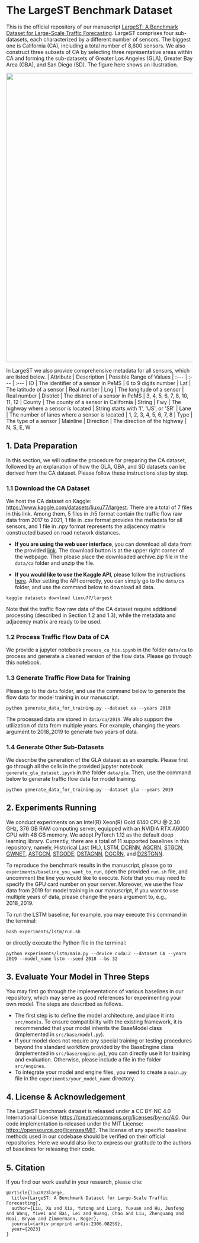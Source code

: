 # The LargeST Benchmark Dataset

This is the official repository of our manuscript [LargeST: A Benchmark Dataset for Large-Scale Traffic Forecasting](https://arxiv.org/pdf/2306.08259.pdf). LargeST comprises four sub-datasets, each characterized by a different number of sensors. The biggest one is California (CA), including a total number of 8,600 sensors. We also construct three subsets of CA by selecting three representative areas within CA and forming the sub-datasets of Greater Los Angeles (GLA), Greater Bay Area (GBA), and San Diego (SD). The figure here shows an illustration.

<img src='img/overview.png' width='780px'>

In LargeST we also provide comprehensive metadata for all sensors, which are listed below.
| Attribute |                 Description                     |  Possible Range of Values
|   :---    |                    :---                         |          :---
|    ID     |  The identifier of a sensor in PeMS             |  6 to 9 digits number
|    Lat    |  The latitude of a sensor                       |  Real number
|    Lng    |  The longitude of a sensor                      |  Real number
|  District |  The district of a sensor in PeMS               |  3, 4, 5, 6, 7, 8, 10, 11, 12
|   County  |  The county of a sensor in California           |  String
|    Fwy    |  The highway where a sensor is located          |  String starts with 'I', 'US', or 'SR'
|    Lane   |  The number of lanes where a sensor is located  |  1, 2, 3, 4, 5, 6, 7, 8
|    Type   |  The type of a sensor                           |  Mainline
| Direction |  The direction of the highway                   |  N, S, E, W


## 1. Data Preparation
In this section, we will outline the procedure for preparing the CA dataset, followed by an explanation of how the GLA, GBA, and SD datasets can be derived from the CA dataset. Please follow these instructions step by step.

### 1.1 Download the CA Dataset
We host the CA dataset on Kaggle: https://www.kaggle.com/datasets/liuxu77/largest. There are a total of 7 files in this link. Among them, 5 files in .h5 format contain the traffic flow raw data from 2017 to 2021, 1 file in .csv format provides the metadata for all sensors, and 1 file in .npy format represents the adjacency matrix constructed based on road network distances.

- **If you are using the web user interface**, you can download all data from the provided [link](https://www.kaggle.com/datasets/liuxu77/largest). The download button is at the upper right corner of the webpage. Then please place the downloaded archive.zip file in the `data/ca` folder and unzip the file.

- **If you would like to use the Kaggle API**, please follow the instructions [here](https://github.com/Kaggle/kaggle-api). After setting the API correctly, you can simply go to the `data/ca` folder, and use the command below to download all data.
```
kaggle datasets download liuxu77/largest
```

Note that the traffic flow raw data of the CA dataset require additional processing (described in Section 1.2 and 1.3), while the metadata and adjacency matrix are ready to be used.

### 1.2 Process Traffic Flow Data of CA
We provide a jupyter notebook `process_ca_his.ipynb` in the folder `data/ca` to process and generate a cleaned version of the flow data. Please go through this notebook.

### 1.3 Generate Traffic Flow Data for Training
Please go to the `data` folder, and use the command below to generate the flow data for model training in our manuscript.
```
python generate_data_for_training.py --dataset ca --years 2019
```
The processed data are stored in `data/ca/2019`. We also support the utilization of data from multiple years. For example, changing the years argument to 2018_2019 to generate two years of data.

### 1.4 Generate Other Sub-Datasets
We describe the generation of the GLA dataset as an example. Please first go through all the cells in the provided jupyter notebook `generate_gla_dataset.ipynb` in the folder `data/gla`. Then, use the command below to generate traffic flow data for model training.
```
python generate_data_for_training.py --dataset gla --years 2019
```


## 2. Experiments Running
We conduct experiments on an Intel(R) Xeon(R) Gold 6140 CPU @ 2.30 GHz, 376 GB RAM computing server, equipped with an NVIDIA RTX A6000 GPU with 48 GB memory. We adopt PyTorch 1.12 as the default deep learning library. Currently, there are a total of 11 supported baselines in this repository, namely, Historical Last (HL), LSTM, [DCRNN](https://github.com/chnsh/DCRNN_PyTorch), [AGCRN](https://github.com/LeiBAI/AGCRN), [STGCN](https://github.com/hazdzz/STGCN), [GWNET](https://github.com/nnzhan/Graph-WaveNet), [ASTGCN](https://github.com/guoshnBJTU/ASTGCN-r-pytorch), [STGODE](https://github.com/square-coder/STGODE), [DSTAGNN](https://github.com/SYLan2019/DSTAGNN), [DGCRN](https://github.com/tsinghua-fib-lab/Traffic-Benchmark/tree/master/methods/DGCRN), and [D2STGNN](https://github.com/zezhishao/D2STGNN).

To reproduce the benchmark results in the manuscript, please go to `experiments/baseline_you_want_to_run`, open the provided `run.sh` file, and uncomment the line you would like to execute. Note that you may need to specify the GPU card number on your server. Moreover, we use the flow data from 2019 for model training in our manuscript, if you want to use multiple years of data, please change the years argument to, e.g., 2018_2019.

To run the LSTM baseline, for example, you may execute this command in the terminal:
```
bash experiments/lstm/run.sh
```
or directly execute the Python file in the terminal:
```
python experiments/lstm/main.py --device cuda:2 --dataset CA --years 2019 --model_name lstm --seed 2018 --bs 32
```


## 3. Evaluate Your Model in Three Steps
You may first go through the implementations of various baselines in our repository, which may serve as good references for experimenting your own model. The steps are described as follows.
- The first step is to define the model architecture, and place it into `src/models`. To ensure compatibility with the existing framework, it is recommended that your model inherits the BaseModel class (implemented in `src/base/model.py`).
- If your model does not require any special training or testing procedures beyond the standard workflow provided by the BaseEngine class (implemented in `src/base/engine.py`), you can directly use it for training and evaluation. Otherwise, please include a file in the folder `src/engines`.
- To integrate your model and engine files, you need to create a `main.py` file in the `experiments/your_model_name` directory.


## 4. License \& Acknowledgement
The LargeST benchmark dataset is released under a CC BY-NC 4.0 International License: https://creativecommons.org/licenses/by-nc/4.0. Our code implementation is released under the MIT License: https://opensource.org/licenses/MIT. The license of any specific baseline methods used in our codebase should be verified on their official repositories. Here we would also like to express our gratitude to the authors of baselines for releasing their code.


## 5. Citation
If you find our work useful in your research, please cite:
```
@article{liu2023large,
  title={LargeST: A Benchmark Dataset for Large-Scale Traffic Forecasting},
  author={Liu, Xu and Xia, Yutong and Liang, Yuxuan and Hu, Junfeng and Wang, Yiwei and Bai, Lei and Huang, Chao and Liu, Zhenguang and Hooi, Bryan and Zimmermann, Roger},
  journal={arXiv preprint arXiv:2306.08259},
  year={2023}
}
```